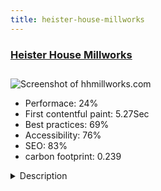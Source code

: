 ```yaml
---
title: heister-house-millworks
---
```


<div style="height: 3rem">
  <a href="https://hhmillworks.com/"><h3>Heister House Millworks</h3></a>
</div>
<img loading="lazy" src="/images/thumbs/hhmillworks.com.jpg" alt="Screenshot of hhmillworks.com" />
<ul>
  <li>Performace: 24%</li>
  <li>
    First contentful paint:
    5.27Sec
  </li>
  <li>Best practices: 69%</li>
  <li>Accessibility: 76%</li>
  <li>SEO: 83%</li>
  <li>carbon footprint: 0.239</li>
</ul>
<details>
  <summary>Description</summary>
  <p>This responsive website has won numerous international awards, and stands out as a model website in the manufacturing industry. It utilizes the Flex template by Aplikko, and utilizes Joomshaper's SP PageBuilder, JCE editor, Creative Contact Forms, and is built on the Helix3 platform.This website was built to perform as a hub for all marketing & communications. It was designed with a focus social media and email marketing integration, as well as having the ability to design and implement special offer landing pages. 

It also has special sales oriented featured designed in, such as detailed contact pages, specialized product research capability, and an auto-fed page which includes the most recent email special offers.</p>
</details>

